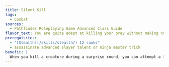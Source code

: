 ```yaml
---
title: Silent Kill
tags:
  - Combat
sources:
  - Pathfinder Roleplaying Game Advanced Class Guide
flavor_text: You are quite adept at killing your prey without making noise or alerting others.
prerequisites:
  - "[Stealth](/skills/stealth/) 12 ranks"
  - assassinate advanced slayer talent or ninja master trick
benefit: |
  When you kill a creature during a surprise round, you can attempt a [Stealth](/skills/stealth/) check, opposed by the [Perception](/skills/perception/) checks of potential observers, to prevent them from noticing your action and subsequently identifying you as the assailant.
---
```


